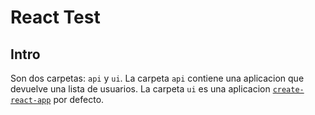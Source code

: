 # React Test

## Intro

Son dos carpetas: `api` y `ui`. La carpeta `api` contiene una aplicacion que devuelve una lista de usuarios. 
La carpeta `ui` es una aplicacion [`create-react-app`](https://github.com/facebookincubator/create-react-app) por defecto.

